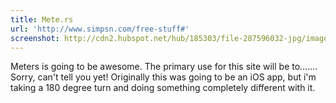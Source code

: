 ```yaml
---
title: Mete.rs
url: 'http://www.simpsn.com/free-stuff#'
screenshot: http://cdn2.hubspot.net/hub/185303/file-287596032-jpg/images/free-stuff/meters-v2.jpg?t=1405470596163
---
```

Meters is going to be awesome. The primary use for this site will be to....... Sorry, can't tell you yet! Originally this was going to be an iOS app, but i'm taking a 180 degree turn and doing something completely different with it.